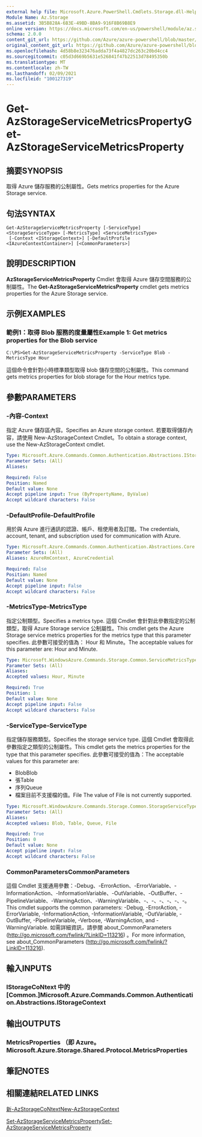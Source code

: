 ```yaml
---
external help file: Microsoft.Azure.PowerShell.Cmdlets.Storage.dll-Help.xml
Module Name: Az.Storage
ms.assetid: 3B5B828A-6B3E-49BD-8BA9-916F8B69B8E9
online version: https://docs.microsoft.com/en-us/powershell/module/az.storage/get-azstorageservicemetricsproperty
schema: 2.0.0
content_git_url: https://github.com/Azure/azure-powershell/blob/master/src/Storage/Storage.Management/help/Get-AzStorageServiceMetricsProperty.md
original_content_git_url: https://github.com/Azure/azure-powershell/blob/master/src/Storage/Storage.Management/help/Get-AzStorageServiceMetricsProperty.md
ms.openlocfilehash: 4d58b8e323476adda73f4a4827dc263c20bd4cc4
ms.sourcegitcommit: c05d3d669b5631e526841f47b22513d78495350b
ms.translationtype: MT
ms.contentlocale: zh-TW
ms.lasthandoff: 02/09/2021
ms.locfileid: "100127319"
---
```

# <span data-ttu-id="97e3c-101">Get-AzStorageServiceMetricsProperty</span><span class="sxs-lookup"><span data-stu-id="97e3c-101">Get-AzStorageServiceMetricsProperty</span></span>

## <span data-ttu-id="97e3c-102">摘要</span><span class="sxs-lookup"><span data-stu-id="97e3c-102">SYNOPSIS</span></span>
<span data-ttu-id="97e3c-103">取得 Azure 儲存服務的公制屬性。</span><span class="sxs-lookup"><span data-stu-id="97e3c-103">Gets metrics properties for the Azure Storage service.</span></span>

## <span data-ttu-id="97e3c-104">句法</span><span class="sxs-lookup"><span data-stu-id="97e3c-104">SYNTAX</span></span>

```
Get-AzStorageServiceMetricsProperty [-ServiceType] <StorageServiceType> [-MetricsType] <ServiceMetricsType>
 [-Context <IStorageContext>] [-DefaultProfile <IAzureContextContainer>] [<CommonParameters>]
```

## <span data-ttu-id="97e3c-105">說明</span><span class="sxs-lookup"><span data-stu-id="97e3c-105">DESCRIPTION</span></span>
<span data-ttu-id="97e3c-106">**AzStorageServiceMetricsProperty** Cmdlet 會取得 Azure 儲存空間服務的公制屬性。</span><span class="sxs-lookup"><span data-stu-id="97e3c-106">The **Get-AzStorageServiceMetricsProperty** cmdlet gets metrics properties for the Azure Storage service.</span></span>

## <span data-ttu-id="97e3c-107">示例</span><span class="sxs-lookup"><span data-stu-id="97e3c-107">EXAMPLES</span></span>

### <span data-ttu-id="97e3c-108">範例1：取得 Blob 服務的度量屬性</span><span class="sxs-lookup"><span data-stu-id="97e3c-108">Example 1: Get metrics properties for the Blob service</span></span>
```
C:\PS>Get-AzStorageServiceMetricsProperty -ServiceType Blob -MetricsType Hour
```

<span data-ttu-id="97e3c-109">這個命令會針對小時標準類型取得 blob 儲存空間的公制屬性。</span><span class="sxs-lookup"><span data-stu-id="97e3c-109">This command gets metrics properties for blob storage for the Hour metrics type.</span></span>

## <span data-ttu-id="97e3c-110">參數</span><span class="sxs-lookup"><span data-stu-id="97e3c-110">PARAMETERS</span></span>

### <span data-ttu-id="97e3c-111">-內容</span><span class="sxs-lookup"><span data-stu-id="97e3c-111">-Context</span></span>
<span data-ttu-id="97e3c-112">指定 Azure 儲存區內容。</span><span class="sxs-lookup"><span data-stu-id="97e3c-112">Specifies an Azure storage context.</span></span>
<span data-ttu-id="97e3c-113">若要取得儲存內容，請使用 New-AzStorageContext Cmdlet。</span><span class="sxs-lookup"><span data-stu-id="97e3c-113">To obtain a storage context, use the New-AzStorageContext cmdlet.</span></span>

```yaml
Type: Microsoft.Azure.Commands.Common.Authentication.Abstractions.IStorageContext
Parameter Sets: (All)
Aliases:

Required: False
Position: Named
Default value: None
Accept pipeline input: True (ByPropertyName, ByValue)
Accept wildcard characters: False
```

### <span data-ttu-id="97e3c-114">-DefaultProfile</span><span class="sxs-lookup"><span data-stu-id="97e3c-114">-DefaultProfile</span></span>
<span data-ttu-id="97e3c-115">用於與 Azure 進行通訊的認證、帳戶、租使用者及訂閱。</span><span class="sxs-lookup"><span data-stu-id="97e3c-115">The credentials, account, tenant, and subscription used for communication with Azure.</span></span>

```yaml
Type: Microsoft.Azure.Commands.Common.Authentication.Abstractions.Core.IAzureContextContainer
Parameter Sets: (All)
Aliases: AzureRmContext, AzureCredential

Required: False
Position: Named
Default value: None
Accept pipeline input: False
Accept wildcard characters: False
```

### <span data-ttu-id="97e3c-116">-MetricsType</span><span class="sxs-lookup"><span data-stu-id="97e3c-116">-MetricsType</span></span>
<span data-ttu-id="97e3c-117">指定公制類型。</span><span class="sxs-lookup"><span data-stu-id="97e3c-117">Specifies a metrics type.</span></span>
<span data-ttu-id="97e3c-118">這個 Cmdlet 會針對此參數指定的公制類型，取得 Azure Storage service 公制屬性。</span><span class="sxs-lookup"><span data-stu-id="97e3c-118">This cmdlet gets the Azure Storage service metrics properties for the metrics type that this parameter specifies.</span></span>
<span data-ttu-id="97e3c-119">此參數可接受的值為： Hour 和 Minute。</span><span class="sxs-lookup"><span data-stu-id="97e3c-119">The acceptable values for this parameter are: Hour and Minute.</span></span>

```yaml
Type: Microsoft.WindowsAzure.Commands.Storage.Common.ServiceMetricsType
Parameter Sets: (All)
Aliases:
Accepted values: Hour, Minute

Required: True
Position: 1
Default value: None
Accept pipeline input: False
Accept wildcard characters: False
```

### <span data-ttu-id="97e3c-120">-ServiceType</span><span class="sxs-lookup"><span data-stu-id="97e3c-120">-ServiceType</span></span>
<span data-ttu-id="97e3c-121">指定儲存服務類型。</span><span class="sxs-lookup"><span data-stu-id="97e3c-121">Specifies the storage service type.</span></span>
<span data-ttu-id="97e3c-122">這個 Cmdlet 會取得此參數指定之類型的公制屬性。</span><span class="sxs-lookup"><span data-stu-id="97e3c-122">This cmdlet gets the metrics properties for the type that this parameter specifies.</span></span>
<span data-ttu-id="97e3c-123">此參數可接受的值為：</span><span class="sxs-lookup"><span data-stu-id="97e3c-123">The acceptable values for this parameter are:</span></span>
- <span data-ttu-id="97e3c-124">Blob</span><span class="sxs-lookup"><span data-stu-id="97e3c-124">Blob</span></span> 
- <span data-ttu-id="97e3c-125">張</span><span class="sxs-lookup"><span data-stu-id="97e3c-125">Table</span></span>
- <span data-ttu-id="97e3c-126">序列</span><span class="sxs-lookup"><span data-stu-id="97e3c-126">Queue</span></span>
- <span data-ttu-id="97e3c-127">檔案目前不支援檔的值。</span><span class="sxs-lookup"><span data-stu-id="97e3c-127">File The value of File is not currently supported.</span></span>

```yaml
Type: Microsoft.WindowsAzure.Commands.Storage.Common.StorageServiceType
Parameter Sets: (All)
Aliases:
Accepted values: Blob, Table, Queue, File

Required: True
Position: 0
Default value: None
Accept pipeline input: False
Accept wildcard characters: False
```

### <span data-ttu-id="97e3c-128">CommonParameters</span><span class="sxs-lookup"><span data-stu-id="97e3c-128">CommonParameters</span></span>
<span data-ttu-id="97e3c-129">這個 Cmdlet 支援通用參數：-Debug、-ErrorAction、-ErrorVariable、-InformationAction、-InformationVariable、-OutVariable、-OutBuffer、-PipelineVariable、-WarningAction、-WarningVariable、-、-、-、-、-、-。</span><span class="sxs-lookup"><span data-stu-id="97e3c-129">This cmdlet supports the common parameters: -Debug, -ErrorAction, -ErrorVariable, -InformationAction, -InformationVariable, -OutVariable, -OutBuffer, -PipelineVariable, -Verbose, -WarningAction, and -WarningVariable.</span></span> <span data-ttu-id="97e3c-130">如需詳細資訊，請參閱 about_CommonParameters (http://go.microsoft.com/fwlink/?LinkID=113216) 。</span><span class="sxs-lookup"><span data-stu-id="97e3c-130">For more information, see about_CommonParameters (http://go.microsoft.com/fwlink/?LinkID=113216).</span></span>

## <span data-ttu-id="97e3c-131">輸入</span><span class="sxs-lookup"><span data-stu-id="97e3c-131">INPUTS</span></span>

### <span data-ttu-id="97e3c-132">IStorageCoNtext 中的 [Common.]</span><span class="sxs-lookup"><span data-stu-id="97e3c-132">Microsoft.Azure.Commands.Common.Authentication.Abstractions.IStorageContext</span></span>

## <span data-ttu-id="97e3c-133">輸出</span><span class="sxs-lookup"><span data-stu-id="97e3c-133">OUTPUTS</span></span>

### <span data-ttu-id="97e3c-134">MetricsProperties （即 Azure。</span><span class="sxs-lookup"><span data-stu-id="97e3c-134">Microsoft.Azure.Storage.Shared.Protocol.MetricsProperties</span></span>

## <span data-ttu-id="97e3c-135">筆記</span><span class="sxs-lookup"><span data-stu-id="97e3c-135">NOTES</span></span>

## <span data-ttu-id="97e3c-136">相關連結</span><span class="sxs-lookup"><span data-stu-id="97e3c-136">RELATED LINKS</span></span>

[<span data-ttu-id="97e3c-137">新-AzStorageCoNtext</span><span class="sxs-lookup"><span data-stu-id="97e3c-137">New-AzStorageContext</span></span>](./New-AzStorageContext.md)

[<span data-ttu-id="97e3c-138">Set-AzStorageServiceMetricsProperty</span><span class="sxs-lookup"><span data-stu-id="97e3c-138">Set-AzStorageServiceMetricsProperty</span></span>](./Set-AzStorageServiceMetricsProperty.md)


